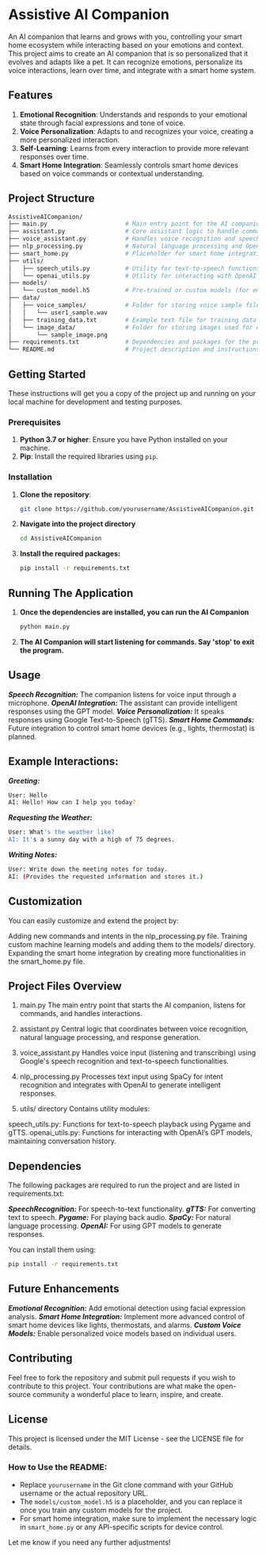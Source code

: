 # Assistive AI Companion

An AI companion that learns and grows with you, controlling your smart home ecosystem while interacting based on your emotions and context. This project aims to create an AI companion that is so personalized that it evolves and adapts like a pet. It can recognize emotions, personalize its voice interactions, learn over time, and integrate with a smart home system.

## Features

1. **Emotional Recognition**: Understands and responds to your emotional state through facial expressions and tone of voice.
2. **Voice Personalization**: Adapts to and recognizes your voice, creating a more personalized interaction.
3. **Self-Learning**: Learns from every interaction to provide more relevant responses over time.
4. **Smart Home Integration**: Seamlessly controls smart home devices based on voice commands or contextual understanding.

## Project Structure

```bash
AssistiveAICompanion/
├── main.py                      # Main entry point for the AI companion
├── assistant.py                 # Core assistant logic to handle commands
├── voice_assistant.py           # Handles voice recognition and speech synthesis
├── nlp_processing.py            # Natural language processing and OpenAI API interaction
├── smart_home.py                # Placeholder for smart home integration logic (future feature)
├── utils/
│   ├── speech_utils.py          # Utility for text-to-speech functions
│   └── openai_utils.py          # Utility for interacting with OpenAI's GPT model
├── models/
│   └── custom_model.h5          # Pre-trained or custom models (for emotion recognition, voice, etc.)
├── data/
│   ├── voice_samples/           # Folder for storing voice sample files
│   │   └── user1_sample.wav
│   ├── training_data.txt        # Example text file for training data
│   └── image_data/              # Folder for storing images used for emotion recognition
│       └── sample_image.png
├── requirements.txt             # Dependencies and packages for the project
└── README.md                    # Project description and instructions
```


## Getting Started

These instructions will get you a copy of the project up and running on your local machine for development and testing purposes.

### Prerequisites

1. **Python 3.7 or higher**: Ensure you have Python installed on your machine.
2. **Pip**: Install the required libraries using `pip`.

### Installation

1. **Clone the repository**:
   ```bash
   git clone https://github.com/yourusername/AssistiveAICompanion.git
   ```
2. **Navigate into the project directory**
   ```bash
   cd AssistiveAICompanion
   ```
3. **Install the required packages:**
   ```bash
   pip install -r requirements.txt
   ```

## Running The Application

1. **Once the dependencies are installed, you can run the AI Companion**
   ```bash
   python main.py
   ```
2. **The AI Companion will start listening for commands. Say 'stop' to exit the program.**

## Usage

***Speech Recognition:*** The companion listens for voice input through a microphone.
***OpenAI Integration:*** The assistant can provide intelligent responses using the GPT model.
***Voice Personalization:*** It speaks responses using Google Text-to-Speech (gTTS).
***Smart Home Commands:*** Future integration to control smart home devices (e.g., lights, thermostat) is planned.


## Example Interactions:

***Greeting:***
```bash
User: Hello
AI: Hello! How can I help you today?
```

***Requesting the Weather:***

```bash
User: What's the weather like?
AI: It's a sunny day with a high of 75 degrees.
```

***Writing Notes:***

```bash
User: Write down the meeting notes for today.
AI: (Provides the requested information and stores it.)
```

## Customization
You can easily customize and extend the project by:

Adding new commands and intents in the nlp_processing.py file.
Training custom machine learning models and adding them to the models/ directory.
Expanding the smart home integration by creating more functionalities in the smart_home.py file.


## Project Files Overview
1. main.py
The main entry point that starts the AI companion, listens for commands, and handles interactions.

2. assistant.py
Central logic that coordinates between voice recognition, natural language processing, and response generation.

3. voice_assistant.py
Handles voice input (listening and transcribing) using Google's speech recognition and text-to-speech functionalities.

4. nlp_processing.py
Processes text input using SpaCy for intent recognition and integrates with OpenAI to generate intelligent responses.

5. utils/ directory
Contains utility modules:

speech_utils.py: Functions for text-to-speech playback using Pygame and gTTS.
openai_utils.py: Functions for interacting with OpenAI’s GPT models, maintaining conversation history.


## Dependencies
The following packages are required to run the project and are listed in requirements.txt:

***SpeechRecognition:*** For speech-to-text functionality.
***gTTS:*** For converting text to speech.
***Pygame:*** For playing back audio.
***SpaCy:*** For natural language processing.
***OpenAI:*** For using GPT models to generate responses.

You can install them using:

```bash
pip install -r requirements.txt
```

## Future Enhancements

***Emotional Recognition:*** Add emotional detection using facial expression analysis.
***Smart Home Integration:*** Implement more advanced control of smart home devices like lights, thermostats, and alarms.
***Custom Voice Models:*** Enable personalized voice models based on individual users.

## Contributing
Feel free to fork the repository and submit pull requests if you wish to contribute to this project. Your contributions are what make the open-source community a wonderful place to learn, inspire, and create.

## License
This project is licensed under the MIT License - see the LICENSE file for details.

### How to Use the README:

- Replace `yourusername` in the Git clone command with your GitHub username or the actual repository URL.
- The `models/custom_model.h5` is a placeholder, and you can replace it once you train any custom models for the project.
- For smart home integration, make sure to implement the necessary logic in `smart_home.py` or any API-specific scripts for device control.

Let me know if you need any further adjustments!